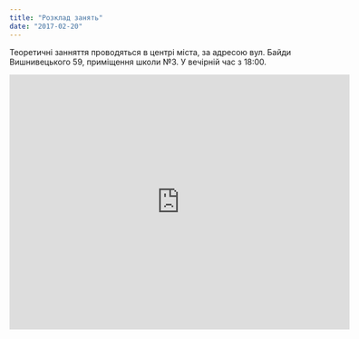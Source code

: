 ```yaml
---
title: "Розклад занять"
date: "2017-02-20"
---
```


Теоретичні занняття проводяться в центрі міста, за адресою вул. Байди Вишнивецького 59, приміщення школи №3. У вечірній час з 18:00.

<iframe src="https://www.google.com/maps/embed?pb=!1m0!3m2!1sru!2sua!4v1487797246656!6m8!1m7!1sPBFp_thck6azNqXEd2BmKg!2m2!1d49.44220284677808!2d32.05557256213922!3f306.9452487782879!4f4.457269801643648!5f0.7820865974627469" width="600" height="450" frameborder="0" style="border:0" allowfullscreen></iframe>
